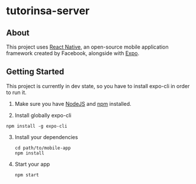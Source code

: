 # tutorinsa-server

## About

This project uses [React Native](https://reactnative.dev/), an open-source mobile application framework created by Facebook, alongside with [Expo](https://expo.io/).

## Getting Started

This project is currently in dev state, so you have to install expo-cli in order
to run it.

1. Make sure you have [NodeJS](https://nodejs.org/) and [npm](https://www.npmjs.com/) installed.

2. Install globally expo-cli
  ```
  npm install -g expo-cli
  ```

3. Install your dependencies

    ```
    cd path/to/mobile-app
    npm install
    ```

4. Start your app

    ```
    npm start
    ```

